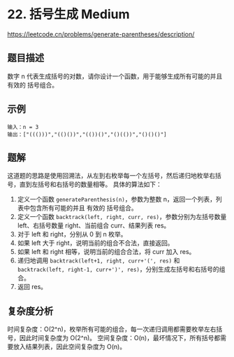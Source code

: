# 22. 括号生成 Medium
https://leetcode.cn/problems/generate-parentheses/description/
## 题目描述
数字 n 代表生成括号的对数，请你设计一个函数，用于能够生成所有可能的并且 有效的 括号组合。

## 示例
```
输入：n = 3
输出：["((()))","(()())","(())()","()(())","()()()"]
```
## 题解
这道题的思路是使用回溯法，从左到右枚举每一个左括号，然后递归地枚举右括号，直到左括号和右括号的数量相等。
具体的算法如下：
1. 定义一个函数 `generateParenthesis(n)`，参数为整数 n，返回一个列表，列表中包含所有可能的并且 有效的 括号组合。
2. 定义一个函数 `backtrack(left, right, curr, res)`，参数分别为左括号数量 left、右括号数量 right、当前组合 curr、结果列表 res。
3. 对于 left 和 right，分别从 0 到 n 枚举。
4. 如果 left 大于 right，说明当前的组合不合法，直接返回。
5. 如果 left 和 right 相等，说明当前的组合合法，将 curr 加入 res。
6. 递归地调用 `backtrack(left+1, right, curr+'(', res)` 和 `backtrack(left, right-1, curr+')', res)`，分别生成左括号和右括号的组合。
7. 返回 res。
## 复杂度分析
时间复杂度：O(2^n)，枚举所有可能的组合，每一次递归调用都需要枚举左右括号，因此时间复杂度为 O(2^n)。
空间复杂度：O(n)，最坏情况下，所有括号都需要放入结果列表，因此空间复杂度为 O(n)。